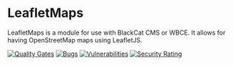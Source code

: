 # LeafletMaps
LeafletMaps is a module for use with BlackCat CMS or WBCE. It allows for having OpenStreetMap maps using LeafletJS.

[![Quality Gates](https://sonarcloud.io/api/project_badges/measure?project=webbird_LeafletMaps&metric=alert_status)](https://sonarcloud.io/api/project_badges/measure?project=webbird_LeafletMaps&metric=alert_status) [![Bugs](https://sonarcloud.io/api/project_badges/measure?project=webbird_LeafletMaps&metric=bugs)](https://sonarcloud.io/api/project_badges/measure?project=webbird_LeafletMaps&metric=bugs) [![Vulnerabilities](https://sonarcloud.io/api/project_badges/measure?project=webbird_LeafletMaps&metric=vulnerabilities)](https://sonarcloud.io/api/project_badges/measure?project=webbird_LeafletMaps&metric=vulnerabilities) [![Security Rating](https://sonarcloud.io/api/project_badges/measure?project=webbird_LeafletMaps&metric=security_rating)](https://sonarcloud.io/api/project_badges/measure?project=webbird_LeafletMaps&metric=security_rating)
